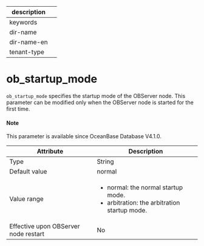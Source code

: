 |description||
|---|---|
|keywords||
|dir-name||
|dir-name-en||
|tenant-type||

# ob_startup_mode

`ob_startup_mode` specifies the startup mode of the OBServer node. This parameter can be modified only when the OBServer node is started for the first time. 

<main id="notice" type='explain'>

  <h4>Note</h4>

  <p>This parameter is available since OceanBase Database V4.1.0. </p>

</main>

| **Attribute** | **Description** |
| --- | --- |
| Type | String |
| Default value | normal |
| Value range | <ul><li> normal: the normal startup mode.  </li><li> arbitration: the arbitration startup mode. </li></ul> |
| Effective upon OBServer node restart | No |
